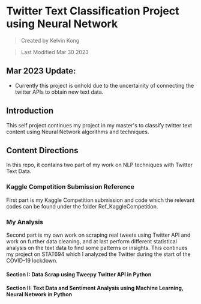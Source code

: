 # Twitter Text Classification Project using Neural Network

> Created by Kelvin Kong

> Last Modified Mar 30 2023

## Mar 2023 Update:
- Currently this project is onhold due to the uncertainity of connecting the twitter APIs to obtain new text data.

## Introduction
This self project continues my project in my master's to classify twitter text content using Neural Network algorithms and techniques. 

## Content Directions
In this repo, it contains two part of my work on NLP techniques with Twitter Text Data.

### Kaggle Competition Submission Reference
First part is my Kaggle Competition submission and code which the relevant codes can be found under the folder Ref_KaggleCompetition.

### My Analysis
Second part is my own work on scraping real tweets using Twitter API and work on further data cleaning, and at last perform different statistical analysis on the text data to find some patterns or insights. This continues my project on STAT694 which I analyzed the Twitter during the start of the COVID-19 lockdown.

#### Section I: Data Scrap using Tweepy Twitter API in Python

#### Section II: Text Data and Sentiment Analysis using Machine Learning, Neural Network in Python
